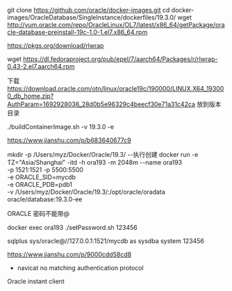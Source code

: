 git clone https://github.com/oracle/docker-images.git
cd docker-images/OracleDatabase/SingleInstance/dockerfiles/19.3.0/
wget http://yum.oracle.com/repo/OracleLinux/OL7/latest/x86_64/getPackage/oracle-database-preinstall-19c-1.0-1.el7.x86_64.rpm



https://pkgs.org/download/rlwrap

wget https://dl.fedoraproject.org/pub/epel/7/aarch64/Packages/r/rlwrap-0.43-2.el7.aarch64.rpm

下载  https://download.oracle.com/otn/linux/oracle19c/190000/LINUX.X64_193000_db_home.zip?AuthParam=1692928036_28d0b5e96329c4beecf30e71a31c42ca 放到版本目录

./buildContainerImage.sh -v 19.3.0 -e





https://www.jianshu.com/p/b683640677c9





mkdir  -p /Users/myz/Docker/Oracle/19.3/
--执行创建
docker run -e TZ="Asia/Shanghai"  -itd -h ora193 -m 2048m --name ora193 \
  -p 1521:1521 -p 5500:5500 \
  -e ORACLE_SID=mycdb \
  -e ORACLE_PDB=pdb1 \
  -v /Users/myz/Docker/Oracle/19.3/:/opt/oracle/oradata  oracle/database:19.3.0-ee




ORACLE 密码不能带@


docker exec ora193  ./setPassword.sh 123456


sqlplus sys/oracle@//127.0.0.1:1521/mycdb as sysdba
system
123456



https://www.jianshu.com/p/9000cdd58cd8





* navicat no matching authentication protocol

Oracle instant client